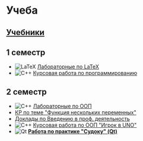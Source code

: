 # Учеба
[Учебники](https://github.com/StanleyStanMarsh/textbooks)
---
1 семестр
---
* ![LaTeX](https://img.shields.io/badge/latex-%23008080.svg?style=for-the-badge&logo=latex&logoColor=white) [Лабораторные по LaTeX](https://github.com/StanleyStanMarsh/labs-tex-1st-term)
* ![C++](https://img.shields.io/badge/c++-%2300599C.svg?style=for-the-badge&logo=c%2B%2B&logoColor=white) [Курсовая работа по программированию](https://github.com/StanleyStanMarsh/course-1st-term)

2 семестр
---
* ![C++](https://img.shields.io/badge/c++-%2300599C.svg?style=for-the-badge&logo=c%2B%2B&logoColor=white) [Лабораторные по ООП](https://github.com/StanleyStanMarsh/Labs-2nd-term)
* [КР по теме "Функция нескольких переменных"](https://github.com/StanleyStanMarsh/math-FSV)
* [Доклады по Введению в проф. деятельность](https://github.com/StanleyStanMarsh/IPA)
* ![C++](https://img.shields.io/badge/c++-%2300599C.svg?style=for-the-badge&logo=c%2B%2B&logoColor=white) [Курсовая работа по ООП "Игрок в UNO"](https://github.com/StanleyStanMarsh/UNO-course-2nd-term)
* ![Qt](https://img.shields.io/badge/Qt-%23217346.svg?style=for-the-badge&logo=Qt&logoColor=white) [__Работа по практике "Судоку" (Qt)__](https://github.com/StanleyStanMarsh/SudokuGame)
